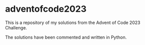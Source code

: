 # adventofcode2023
This is a repository of my solutions from the Advent of Code 2023 Challenge.

The solutions have been commented and written in Python.

